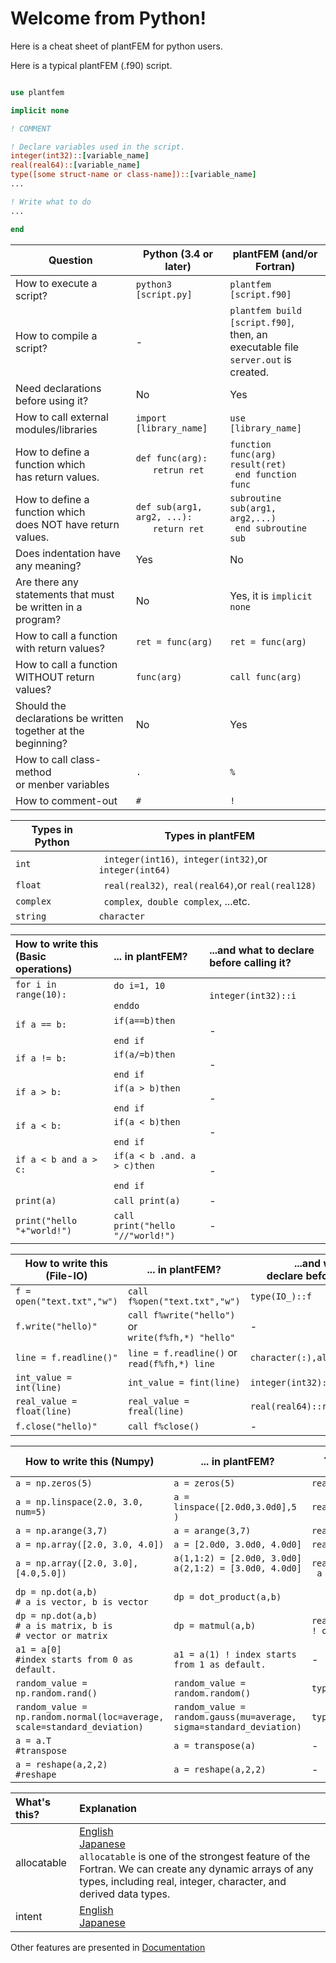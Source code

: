 # Welcome from Python!


Here is a cheat sheet of plantFEM for python users.

Here is a typical plantFEM (.f90) script.

```fortran

use plantfem

implicit none

! COMMENT

! Declare variables used in the script.
integer(int32)::[variable_name]
real(real64)::[variable_name]
type([some struct-name or class-name])::[variable_name]
...

! Write what to do
...

end

```

| Question | Python (3.4 or later) | plantFEM (and/or Fortran) |
| ---- | ------ | ---- |
| How to execute a script? | ```python3 [script.py]``` | ```plantfem [script.f90]``` |
| How to compile a script? | - | ```plantfem build [script.f90]```,<br> then, an executable file<br> ```server.out``` is created. |
| Need declarations before using it? | No | Yes|
| How to call external modules/libraries | ```import [library_name]``` | ```use [library_name]``` |
| How to define a function which <br> has return values. | ```def func(arg): ```<br>```　　retrun ret``` | ```function func(arg) result(ret) ```<br>``` end function func``` |
| How to define a function which <br> does NOT have return values. | ```def sub(arg1, arg2, ...): ```<br>```　　return ret``` | ```subroutine sub(arg1, arg2,...)  ```<br>``` end subroutine sub``` |
| Does indentation have any meaning? | Yes | No |
| Are there any statements that must <br> be written in a program? | No | Yes, it is ```implicit none```  |
| How to call a function with return values? | ```ret = func(arg)``` | ```ret = func(arg)``` |
| How to call a function WITHOUT return values? | ```func(arg)``` | ```call func(arg)``` |
|Should the declarations be written<br>  together at the beginning?　| No | Yes|
| How to call class-method <br> or menber variables | ```.``` | ```%```|
| How to comment-out |  ```#``` | ```!```|


| Types in Python | Types in plantFEM |
| ---- | ---- |
| ```int``` |``` integer(int16)```,``` integer(int32)```,or ```integer(int64)```|
| ```float``` |``` real(real32)```,``` real(real64)```,or ```real(real128)``` |
| ```complex``` |``` complex```,``` double complex```, ...etc. |
| ```string``` |```character``` |

| How to write this (Basic operations) | ... in plantFEM?         | ...and what to declare before calling it?|
| :---- | :---- | :---- |
| ```for i in range(10): ```<br>```　　 ``` | ```do i=1, 10 ```<br>``` ```<br>``` enddo ``` |  ```integer(int32)::i``` |
| ```if a == b: ```<br>```　　 ``` | ```if(a==b)then ```<br>``` ```<br>``` end if ``` | - |
| ```if a != b: ```<br>```　　 ``` | ```if(a/=b)then ```<br>``` ```<br>``` end if ``` | - |
| ```if a > b: ```<br>```　　 ``` | ```if(a > b)then ```<br>``` ```<br>``` end if ``` | - |
| ```if a < b: ```<br>```　　 ``` | ```if(a < b)then ```<br>``` ```<br>``` end if ``` | - |
| ```if a < b and a > c: ```<br>```　　 ``` | ```if(a < b .and. a > c)then ```<br>``` ```<br>``` end if ``` | - |
| ```print(a) ``` |```call print(a)  ``` |- |
| ```print("hello "+"world!") ``` |```call print("hello "//"world!")  ``` |- |


| How to write this (File-IO) | ... in plantFEM?         | ...and what to <br> declare before calling it?|
| ---- | ---- | ---- |
| ```f = open("text.txt","w")``` | ```call f%open("text.txt","w")``` | ```type(IO_)::f``` |
| ```f.write("hello)"``` | ```call f%write("hello")``` or<br>  ```write(f%fh,*) "hello"```  | - |
| ```line = f.readline()"``` | ```line = f.readline()``` or<br>  ```read(f%fh,*) line```  | ```character(:),allocatable::line``` |
| ```int_value = int(line)``` |``` int_value = fint(line) ```| ```integer(int32)::int_value ```|
| ```real_value = float(line)``` |``` real_value = freal(line) ```| ```real(real64)::real_value ```|
| ```f.close("hello)"``` | ```call f%close()``` | - |


| How to write this (Numpy) | ... in plantFEM?         | ...and what to declare before calling it?|
| ---- | ---- | ---- |
| ```a = np.zeros(5)``` | ```a = zeros(5)``` | ```real(real64),allocatable::a(:)``` |
| ```a = np.linspace(2.0, 3.0, num=5)``` | ```a = linspace([2.0d0,3.0d0],5 )``` | ```real(real64),allocatable::a(:)``` |
| ```a = np.arange(3,7)``` | ```a = arange(3,7)``` | ```real(real64),allocatable::a(:)``` |
| ```a = np.array([2.0, 3.0, 4.0]) ``` | ```a = [2.0d0, 3.0d0, 4.0d0] ``` | ```real(real64),allocatable::a(:)``` |
| ```a = np.array([2.0, 3.0],[4.0,5.0]) ``` | ```a(1,1:2) = [2.0d0, 3.0d0]```<br> ```a(2,1:2) = [3.0d0, 4.0d0]```<br> ``` ``` | ```real(real64),allocatable::a(:,:)```<br> ``` a = zeros(2,2)``` |
| ```dp = np.dot(a,b) ```<br> ```# a is vector, b is vector``` | ```dp = dot_product(a,b)``` | ``` ``` |
| ```dp = np.dot(a,b) ```<br> ```# a is matrix, b is ```<br> ```# vector or matrix``` | ```dp = matmul(a,b)``` | ```real(real64),allocatable::dp(:) ! or dp(:,:)``` |
| ```a1 = a[0] ```<br> ```#index starts from 0 as default.``` | ```a1 = a(1) ! index starts from 1 as default.``` | - |
| ```random_value = np.random.rand()``` |```random_value = random.random()``` |```type(Random_)::random``` |
| ```random_value = np.random.normal(loc=average, scale=standard_deviation)``` |```random_value = random.gauss(mu=average, sigma=standard_deviation)``` |```type(Random_)::random``` |
| ```a = a.T ```<br> ```#transpose ``` |```a = transpose(a) ``` |- |
| ```a = reshape(a,2,2) ```<br> ```#reshape ``` |```a = reshape(a,2,2) ``` |- |

| What's this? | Explanation |
|:------------ |:------------ |
|allocatable | [English](https://www.ibm.com/docs/en/xl-fortran-aix/16.1.0?topic=attributes-allocatable-fortran-2003) <br> [Japanese](https://www.nag-j.co.jp/nagfor/np52_manual/np52_manual_10_3.html) <br>```allocatable``` is one of the strongest feature of the Fortran. We can create any dynamic arrays of any types, including real, integer, character, and derived data types. |
|intent | [English](https://pages.mtu.edu/~shene/COURSES/cs201/NOTES/chap07/intent.html) <br> [Japanese](https://www.nag-j.co.jp/fortran/FI_11.html) |

Other features are presented in [Documentation](../Tutorial_std.md)

